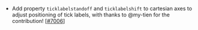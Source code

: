  - Add property `ticklabelstandoff` and `ticklabelshift` to cartesian axes to adjust positioning of tick labels, with thanks to @my-tien for the contribution! [[#7006](https://github.com/plotly/plotly.js/pull/7006)]
